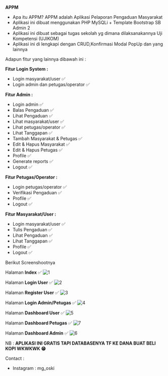 **APPM**
- Apa itu APPM? APPM adalah Aplikasi Pelaporan Pengaduan Masyarakat
- Aplikasi ini dibuat menggunakan PHP MySQLi + Template Bootstrap SB Admin 2
- Aplikasi ini dibuat sebagai tugas sekolah yg dimana dilaksanakannya Uji Kompetensi (UJIKOM)
- Aplikasi ini di lengkapi dengan CRUD,Konfirmasi Modal PopUp dan yang lainnya

Adapun fitur yang lainnya dibawah ini :

**Fitur Login System :**
- Login masyarakat/user ✅
- Login admin dan petugas/operator ✅

**Fitur Admin :** 
- Login admin ✅
- Balas Pengaduan ✅
- Lihat Pengaduan ✅
- Lihat masyarakat/user ✅
- Lihat petugas/operator ✅
- Lihat Tanggapan ✅
- Tambah Masyarakat & Petugas ✅
- Edit & Hapus Masyarakat ✅
- Edit & Hapus Petugas ✅
- Profile ✅
- Generate reports ✅
- Logout ✅

**Fitur Petugas/Operator :**
- Login petugas/operator ✅
- Verifikasi Pengaduan ✅
- Profile ✅
- Logout ✅

**Fitur Masyarakat/User :**
- Login masyarakat/user ✅
- Tulis Pengaduan ✅
- Lihat Pengaduan ✅
- Lihat Tanggapan ✅
- Profile ✅
- Logout ✅

Berikut Screenshootnya

Halaman **Index** ✅
![1](https://github.com/mgoski/APPM/assets/142203248/97a8e5a0-1b78-4e09-b992-e3796200c1df)


Halaman **Login User** ✅
![2](https://github.com/mgoski/APPM/assets/142203248/2ff4e22e-a280-4329-8222-5277f3f75f3c)

Halaman **Register User** ✅
![3](https://github.com/mgoski/APPM/assets/142203248/b7268179-8992-4042-8b45-f9ebd45b440f)

Halaman **Login Admin/Petugas** ✅
![4](https://github.com/mgoski/APPM/assets/142203248/38f1a5a2-ae53-4ad2-84b1-293a663411ed)

Halaman **Dashboard User** ✅
![5](https://github.com/mgoski/APPM/assets/142203248/a168aa7b-87d0-43e0-a792-603af5d1761f)

Halaman **Dashboard Petugas** ✅
![7](https://github.com/mgoski/APPM/assets/142203248/d855c39b-d816-4516-8a4f-93e724b1a54f)

Halaman **Dashboard Admin** ✅
![6](https://github.com/mgoski/APPM/assets/142203248/85ac7f66-6625-434d-b9b3-f0b65018a635)



NB : **APLIKASI INI GRATIS TAPI DATABASENYA TF KE DANA BUAT BELI KOPI WKWKWK 😁** 

Contact : 

- Instagram : mg_oski
